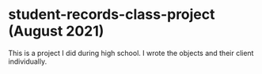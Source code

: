 # student-records-class-project (August 2021)
This is a project I did during high school. I wrote the objects and their client individually.
